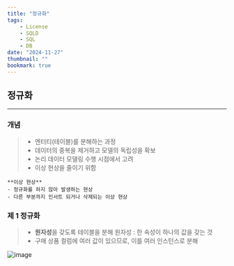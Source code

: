 ```yaml
---
title: "정규화"
tags:
    - License
    - SQLD
    - SQL
    - DB
date: "2024-11-27"
thumbnail: ""
bookmark: true
---
```


## 정규화
---

### 개념
> - 엔터티(테이블)를 분해하는 과정
> - 데이터의 중복을 제거하고 모델의 독립성을 확보
> - 논리 데이터 모델링 수행 시점에서 고려
> - 이상 현상을 줄이기 위함

```
**이상 현상**
- 정규화를 하지 않아 발생하는 현상
- 다른 부분까지 인서트 되거나 삭제되는 이상 현상
```

### 제 1 정규화
> - **원자성**을 갖도록 테이블을 분해
>    원자성 : 한 속성이 하나의 값을 갖는 것
> - 구매 상품 컬럼에 여러 값이 있으므로, 이를 여러 인스턴스로 분해

![image](https://github.com/user-attachments/assets/54831e56-d956-4af5-bd70-df01faa2024e)
